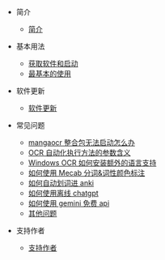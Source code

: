 - 简介
  - [简介](/zh/README.md) 

- 基本用法
  - [获取软件和启动](/zh/start.md)
  - [最基本的使用](/zh/basicuse.md) 

<!-- 
- 进阶使用
  - [工具栏](/zh/toolbar.md) 
  - [设置](/zh/settings.md) 
  - [托盘图标](/zh/trayicon.md) 

- OCR说明
  - [OCR说明](/zh/ocrsetsumei.md) 

- HOOK说明
  - [HOOK说明](/zh/hooksetsumei.md)  -->

- 软件更新
  - [软件更新](/zh/update.md)

- 常见问题
  - [mangaocr 整合包无法启动怎么办](/zh/mangaocr.md)
  - [OCR 自动化执行方法的参数含义](/zh/ocrparam.md)
  - [Windows OCR 如何安装额外的语言支持](/zh/windowsocr.md)
  - [如何使用 Mecab 分词&词性颜色标注](/zh/qa1.md) 
  - [如何自动划词进 anki](/zh/qa2.md) 
  - [如何使用离线 chatgpt](/zh/qa3.md) 
  - [如何使用 gemini 免费 api](/zh/qa4.md) 
  - [其他问题](https://github.com/HIllya51/LunaTranslator/issues?q=label%3AQ%26A) 
  
- 支持作者
  - [支持作者](/zh/support.md) 